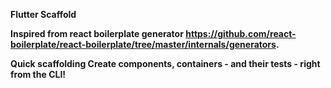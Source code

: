 <b>Flutter Scaffold<b>
  
  Inspired from react boilerplate generator https://github.com/react-boilerplate/react-boilerplate/tree/master/internals/generators.
  
  Quick scaffolding
    Create components, containers - and their tests - right from the CLI!
